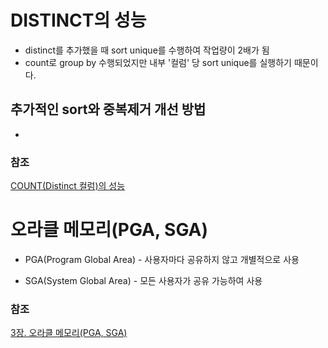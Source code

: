 #   DISTINCT의 성능

-   distinct를 추가했을 때 sort unique를 수행하여 작업량이 2배가 됨
-   count로 group by 수행되었지만 내부 '컬럼' 당 sort unique를 실행하기 때문이다.

##  추가적인 sort와 중복제거 개선 방법

-   

### 참조

[COUNT(Distinct 컬럼)의 성능](https://scidb.tistory.com/entry/COUNTDistinct-%EC%BB%AC%EB%9F%BC%EC%9D%98-%EC%84%B1%EB%8A%A5)

#   오라클 메모리(PGA, SGA)

-   PGA(Program Global Area) - 사용자마다 공유하지 않고 개별적으로 사용

-   SGA(System Global Area) - 모든 사용자가 공유 가능하여 사용


### 참조

[3장. 오라클 메모리(PGA, SGA)](https://1duffy.tistory.com/18)